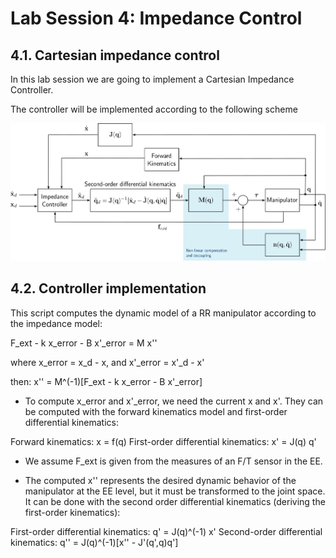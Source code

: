 # Lab Session 4: Impedance Control

## 4.1. Cartesian impedance control
In this lab session we are going to implement a Cartesian Impedance Controller. 

The controller will be implemented according to the following scheme

![impedance_control](images/impedance_control.svg)

## 4.2. Controller implementation



This script computes the dynamic model of a RR manipulator according to the impedance model:

F_ext - k x_error - B x'_error = M x''

where x_error = x_d - x, and x'_error = x'_d - x'

then: x'' = M^(-1)[F_ext - k x_error - B x'_error]

- To compute x_error and x'_error, we need the current x and x'.
They can be computed with the forward kinematics model and first-order differential kinematics:

Forward kinematics: x  =  f(q)
First-order differential kinematics: x' = J(q) q'

- We assume F_ext is given from the measures of an F/T sensor in the EE.

- The computed x'' represents the desired dynamic behavior of the manipulator at the EE level, but it must be transformed to the
joint space. It can be done with the second order differential kinematics (deriving the first-order kinematics):

First-order differential kinematics:   q'  = J(q)^(-1) x'
Second-order differential kinematics:  q'' = J(q)^(-1)[x'' - J'(q',q)q']
